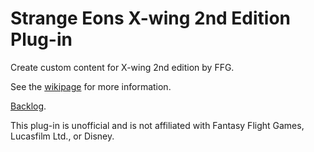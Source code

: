 # Strange Eons X-wing 2nd Edition Plug-in
Create custom content for X-wing 2nd edition by FFG.

See the [wikipage](https://github.com/Hinny/strange-eons-xwing2ed/wiki) for more information.

[Backlog](https://github.com/Hinny/strange-eons-xwing2/projects/1?fullscreen=true).

This plug-in is unofficial and is not affiliated with Fantasy Flight Games, Lucasfilm Ltd., or Disney.



